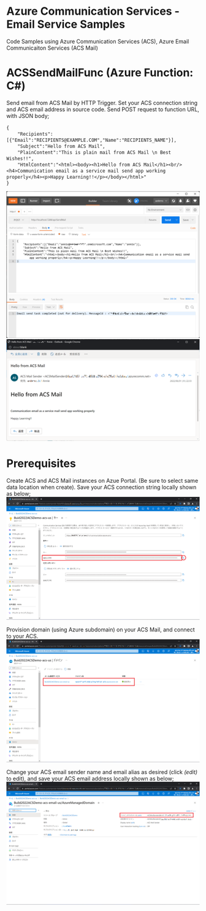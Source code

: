 # Azure Communication Services - Email Service Samples

Code Samples using Azure Communication Services (ACS), Azure Email Communicaiton Services (ACS Mail)

# ACSSendMailFunc (Azure Function: C#)

Send email from ACS Mail by HTTP Trigger.
Set your ACS connection string and ACS email address in source code.
Send POST request to function URL, with JSON body;

```
{
	"Recipients":[{"Email":"RECIPIENTS@EXAMPLE.COM","Name":"RECIPIENTS_NAME"}],
	"Subject":"Hello from ACS Mail",
	"PlainContent":"This is plain mail from ACS Mail \n Best Wishes!!",
	"HtmlContent":"<html><body><h1>Hello from ACS Mail</h1><br/><h4>Communication email as a service mail send app working properly</h4><p>Happy Learning!!</p></body></html>"
}
```

![](doc_images/ACSEmailSamples202206_04.png)
![](doc_images/ACSEmailSamples202206_05.png)

# Prerequisites

Create ACS and ACS Mail instances on Azue Portal. (Be sure to select same data location when create).
Save your ACS connection string locally shown as below;
![](doc_images/ACSEmailSamples202206_01.png)

Provision domain (using Azure subdomain) on your ACS Mail, and connect to your ACS.
![](doc_images/ACSEmailSamples202206_02.png)

Change your ACS email sender name and email alias as desired (click *(edit)* to edit), and save your ACS email address locally shown as below;
![](doc_images/ACSEmailSamples202206_03.png)

